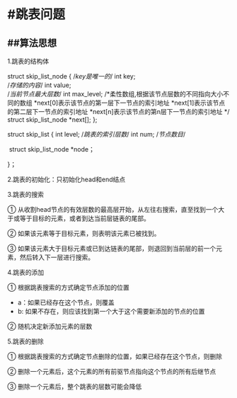 # #跳表问题

## ##算法思想

1.跳表的结构体

struct skip_list_node
{
	/*key是唯一的*/
	int key;       
	/*存储的内容*/
	int value;     
	/*当前节点最大层数*/
	int max_level; 
	/*柔性数组,根据该节点层数的不同指向大小不同的数组
	 *next[0]表示该节点的第一层下一节点的索引地址
	 *next[1]表示该节点的第二层下一节点的索引地址
	 *next[n]表示该节点的第n层下一节点的索引地址
	 */
	struct skip_list_node *next[];
};

struct skip_list
{
	int level; /*跳表的索引层数*/
	int num;   /*节点数目*/

​    struct skip_list_node *node；

}；

2.跳表的初始化：只初始化head和end结点

3.跳表的搜索

① 从收割head节点的有效层数的最高层开始，从左往右搜索，直至找到一个大于或等于目标的元素，或者到达当前层链表的尾部。

② 如果该元素等于目标元素，则表明该元素已被找到。

③ 如果该元素大于目标元素或已到达链表的尾部，则退回到当前层的前一个元素，然后转入下一层进行搜索。

4.跳表的添加

① 根据跳表搜索的方式确定节点添加的位置

- a：如果已经存在这个节点，则覆盖
- b: 如果不存在，则应该找到第一个大于这个需要新添加的节点的位置

② 随机决定新添加元素的层数

5.跳表的删除

① 根据跳表搜索的方式确定节点删除的位置，如果已经存在这个节点，则删除

② 删除一个元素后，这个元素的所有前驱节点指向这个节点的所有后继节点

③ 删除一个元素后，整个跳表的层数可能会降低